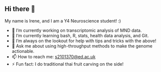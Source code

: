## Hi there 👋
My name is Irene, and I am a Y4 Neuroscience student! :)

- 🔭 I’m currently working on transcriptomic analysis of MND data.
- 🌱 I’m currently learning bash, R, stats, health data analysis, and Git.
- 🤔 I’m always on the lookout for help with tips and tricks with the above!
- 💬 Ask me about using high-throughput methods to make the genome actionable.
- 📫 How to reach me: s2101370@ed.ac.uk
- ⚡ Fun fact: I do traditional thai fruit carving on the side!
